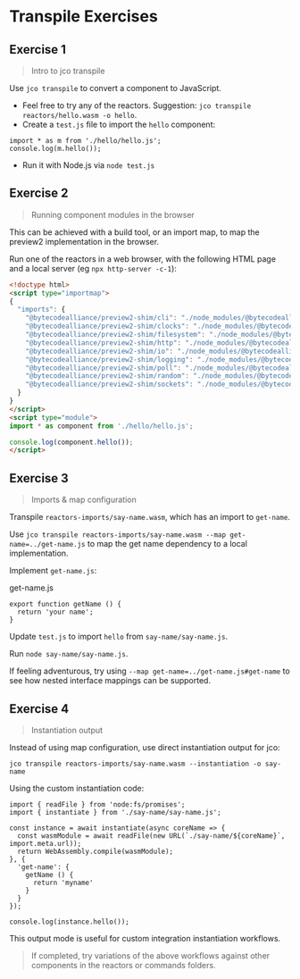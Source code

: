# Transpile Exercises

## Exercise 1

> Intro to jco transpile

Use `jco transpile` to convert a component to JavaScript.

* Feel free to try any of the reactors. Suggestion: `jco transpile reactors/hello.wasm -o hello`.
* Create a `test.js` file to import the `hello` component:

```
import * as m from './hello/hello.js';
console.log(m.hello());
```

* Run it with Node.js via `node test.js`

## Exercise 2

> Running component modules in the browser

This can be achieved with a build tool, or an import map, to map the preview2 implementation in the browser.

Run one of the reactors in a web browser, with the following HTML page and a local server (eg `npx http-server -c-1`):

```html
<!doctype html>
<script type="importmap">
{
  "imports": {
    "@bytecodealliance/preview2-shim/cli": "./node_modules/@bytecodealliance/preview2-shim/lib/browser/cli.js",
    "@bytecodealliance/preview2-shim/clocks": "./node_modules/@bytecodealliance/preview2-shim/lib/browser/clocks.js",
    "@bytecodealliance/preview2-shim/filesystem": "./node_modules/@bytecodealliance/preview2-shim/lib/browser/filesystem.js",
    "@bytecodealliance/preview2-shim/http": "./node_modules/@bytecodealliance/preview2-shim/lib/browser/http.js",
    "@bytecodealliance/preview2-shim/io": "./node_modules/@bytecodealliance/preview2-shim/lib/browser/io.js",
    "@bytecodealliance/preview2-shim/logging": "./node_modules/@bytecodealliance/preview2-shim/lib/browser/logging.js",
    "@bytecodealliance/preview2-shim/poll": "./node_modules/@bytecodealliance/preview2-shim/lib/browser/poll.js",
    "@bytecodealliance/preview2-shim/random": "./node_modules/@bytecodealliance/preview2-shim/lib/browser/random.js",
    "@bytecodealliance/preview2-shim/sockets": "./node_modules/@bytecodealliance/preview2-shim/lib/browser/sockets.js"
  }
}
</script>
<script type="module">
import * as component from './hello/hello.js';

console.log(component.hello());
</script>
```

## Exercise 3

> Imports & map configuration

Transpile `reactors-imports/say-name.wasm`, which has an import to `get-name`.

Use `jco transpile reactors-imports/say-name.wasm --map get-name=../get-name.js` to map the get name dependency to a local implementation.

Implement `get-name.js`:

get-name.js
```
export function getName () {
  return 'your name';
}
```

Update `test.js` to import `hello` from `say-name/say-name.js`.

Run `node say-name/say-name.js`.

If feeling adventurous, try using `--map get-name=../get-name.js#get-name` to see how nested interface mappings can be supported.

## Exercise 4

> Instantiation output

Instead of using map configuration, use direct instantiation output for jco:

```
jco transpile reactors-imports/say-name.wasm --instantiation -o say-name
```

Using the custom instantiation code:

```
import { readFile } from 'node:fs/promises';
import { instantiate } from './say-name/say-name.js';

const instance = await instantiate(async coreName => {
  const wasmModule = await readFile(new URL(`./say-name/${coreName}`, import.meta.url));
  return WebAssembly.compile(wasmModule);
}, {
  'get-name': {
    getName () {
      return 'myname'
    }
  }
});

console.log(instance.hello());
```

This output mode is useful for custom integration instantiation workflows.

> If completed, try variations of the above workflows against other components in the reactors or commands folders.
